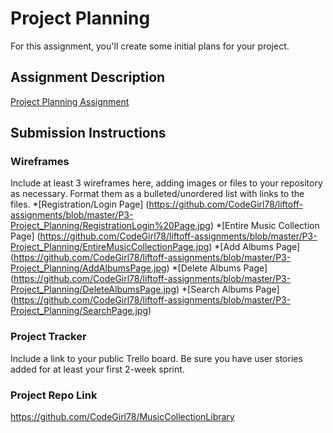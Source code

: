 # Project Planning
For this assignment, you'll create some initial plans for your project.

## Assignment Description
[Project Planning Assignment](https://education.launchcode.org/liftoff/modules/assignments/project-planning)

## Submission Instructions

### Wireframes

Include at least 3 wireframes here, adding images or files to your repository as necessary. Format them as a bulleted/unordered list with links to the files.
*[Registration/Login Page] (https://github.com/CodeGirl78/liftoff-assignments/blob/master/P3-Project_Planning/RegistrationLogin%20Page.jpg)
*[Entire Music Collection Page] (https://github.com/CodeGirl78/liftoff-assignments/blob/master/P3-Project_Planning/EntireMusicCollectionPage.jpg)
*[Add Albums Page] (https://github.com/CodeGirl78/liftoff-assignments/blob/master/P3-Project_Planning/AddAlbumsPage.jpg)
*[Delete Albums Page] (https://github.com/CodeGirl78/liftoff-assignments/blob/master/P3-Project_Planning/DeleteAlbumsPage.jpg)
*[Search Albums Page] (https://github.com/CodeGirl78/liftoff-assignments/blob/master/P3-Project_Planning/SearchPage.jpg)

### Project Tracker

Include a link to your public Trello board. Be sure you have user stories added for at least your first 2-week sprint.

### Project Repo Link
https://github.com/CodeGirl78/MusicCollectionLibrary

